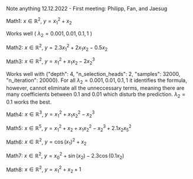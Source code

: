 Note anything
12.12.2022 - First meeting: Philipp, Fan, and Jaesug

Math1: $x\in\mathbb{R}^2$, $y=x_1^2+x_2$

Works well ( $\lambda_2=0.001,0.01,0.1,1$ )


Math2: $x\in\mathbb{R}^2$, $y=2.3x_1^2+2x_1x_2-0.5x_2$

Math3: $x\in\mathbb{R}^2$, $y=x_1^2+x_1x_2-2x_2^3$

Works well with {"depth": 4, "n_selection_heads": 2, "samples": 32000, "n_iteration": 20000}. For all $\lambda_2=0.001,0.01,0.1,1$ it identifies the formula, however, cannot eliminate all the unneccessary terms, meaning there are many coefficients between 0.1 and 0.01 which disturb the prediction. $\lambda_2=0.1$ works the best.


Math4: $x\in\mathbb{R}^3$, $y=x_1^2+x_1x_2^2-x_2^3$

Math5: $x\in\mathbb{R}^5$, $y=x_1^2+x_2+x_1x_2^2-x_2^3+2.1x_2x_5^2$

Math6: $x\in\mathbb{R}^2$, $y=\cos(x_1)^2+x_2$

Math7: $x\in\mathbb{R}^2$, $y=x_0^2 +  \sin(x_2) -2.3 \cos(0.1 x_2)$

Math8: $x\in\mathbb{R}^2$, $y=x_1^2+x_2 + 1$
